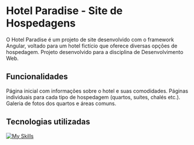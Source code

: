 # Hotel Paradise - Site de Hospedagens
O Hotel Paradise é um projeto de site desenvolvido com o framework Angular, voltado para um hotel fictício que oferece diversas opções de hospedagem. Projeto desenvolvido para a disciplina de Desenvolvimento Web.
## Funcionalidades
Página inicial com informações sobre o hotel e suas comodidades.
Páginas individuais para cada tipo de hospedagem (quartos, suítes, chalés etc.).
Galeria de fotos dos quartos e áreas comuns.
## Tecnologias utilizadas 
[![My Skills](https://skillicons.dev/icons?i=html,css,js,angular)](https://skillicons.dev)
